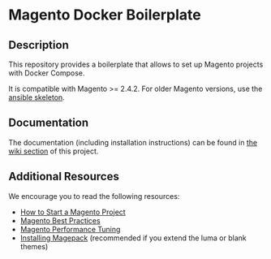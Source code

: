 # Magento Docker Boilerplate

## Description

This repository provides a boilerplate that allows to set up Magento projects with Docker Compose.

It is compatible with Magento >= 2.4.2.
For older Magento versions, use the [ansible skeleton](https://git.smile.fr/magento2/architecture-skeleton).

## Documentation

The documentation (including installation instructions) can be found in [the wiki section](../../wikis) of this project.

## Additional Resources

We encourage you to read the following resources:

- [How to Start a Magento Project](https://wiki.smile.fr/wiki/How_to_start_a_Magento_project)
- [Magento Best Practices](https://wiki.smile.fr/wiki/Best_Practices_(Magento))
- [Magento Performance Tuning](https://wiki.smile.fr/wiki/Performance_Tuning_(Magento))
- [Installing Magepack](https://wiki.smile.fr/wiki/Magepack) (recommended if you extend the luma or blank themes)
